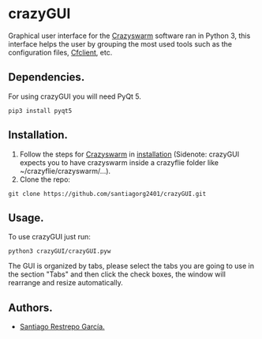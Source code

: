 # crazyGUI

Graphical user interface for the [Crazyswarm](https://github.com/USC-ACTLab/crazyswarm) software ran in Python 3, this interface helps the user by grouping the most used tools such as the configuration files, [Cfclient](https://github.com/bitcraze/crazyflie-clients-python), etc.

## Dependencies.
For using crazyGUI you will need PyQt 5.
```console
pip3 install pyqt5
```
## Installation.
1. Follow the steps for [Crazyswarm](https://github.com/USC-ACTLab/crazyswarm) in [installation](https://crazyswarm.readthedocs.io/en/latest/installation.html#installation) (Sidenote: crazyGUI expects you to have crazyswarm inside a crazyflie folder like ~/crazyflie/crazyswarm/...).
2. Clone the repo:
```console
git clone https://github.com/santiagorg2401/crazyGUI.git
```

## Usage.
To use crazyGUI just run:
```console
python3 crazyGUI/crazyGUI.pyw
```
The GUI is organized by tabs, please select the tabs you are going to use in the section "Tabs" and then click the check boxes, the window will rearrange and resize automatically.

## Authors.
- [Santiago Restrepo García.](https://github.com/santiagorg2401)
